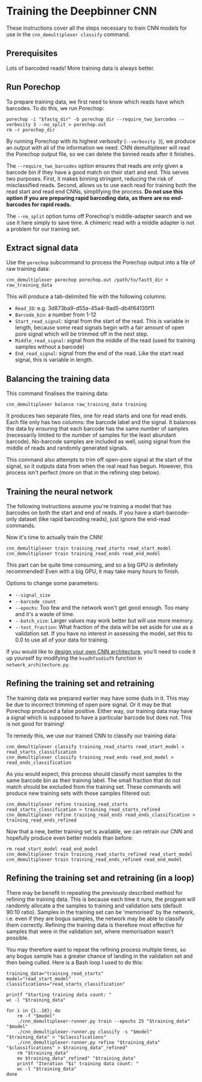 # Training the Deepbinner CNN

These instructions cover all the steps necessary to train CNN models for use in the `cnn_demultiplexer classify` command.


## Prerequisites

Lots of barcoded reads! More training data is always better.


## Run Porechop

To prepare training data, we first need to know which reads have which barcodes. To do this, we run Porechop:
```
porechop -i "$fastq_dir" -b porechop_dir --require_two_barcodes --verbosity 3 --no_split > porechop.out
rm -r porechop_dir
```

By running Porechop with its highest verbosity (`--verbosity 3`), we produce an output with all of the information we need. CNN demultiplexer will read the Porechop output file, so we can delete the binned reads after it finishes.

The `--require_two_barcodes` option ensures that reads are only given a barcode bin if they have a good match on their start and end. This serves two purposes. First, it makes binning stringent, reducing the risk of misclassified reads. Second, allows us to use each read for training both the read start and read end CNNs, simplifying the process. __Do not use this option if you are preparing rapid barcoding data, as there are no end-barcodes for rapid reads.__

The `--no_split` option turns off Porechop's middle-adapter search and we use it here simply to save time. A chimeric read with a middle adapter is not a problem for our training set.



## Extract signal data

Use the `porechop` subcommand to process the Porechop output into a file of raw training data:
```
cnn_demultiplexer porechop porechop.out /path/to/fast5_dir > raw_training_data
```

This will produce a tab-delimited file with the following columns:
* `Read_ID`: e.g. 3d873ba9-d55a-45a4-9ad5-db4f64135f11
* `Barcode_bin`: a number from 1-12
* `Start_read_signal`: signal from the start of the read. This is variable in length, because some read signals begin with a fair amount of open pore signal which will be trimmed off in the next step.
* `Middle_read_signal`: signal from the middle of the read (used for training samples without a barcode)
* `End_read_signal`: signal from the end of the read. Like the start read signal, this is variable in length.



## Balancing the training data

This command finalises the training data:
```
cnn_demultiplexer balance raw_training_data training
```

It produces two separate files, one for read starts and one for read ends. Each file only has two columns: the barcode label and the signal. It balances the data by ensuring that each barcode has the same number of samples (necessarily limited to the number of samples for the least abundant barcode). No-barcode samples are included as well, using signal from the middle of reads and randomly generated signals.

This command also attempts to trim off open-pore signal at the start of the signal, so it outputs data from when the real read has begun. However, this process isn't perfect (more on that in the refining step below).



## Training the neural network

The following instructions assume you're training a model that has barcodes on both the start and end of reads. If you have a start-barcode-only dataset (like rapid barcoding reads), just ignore the end-read commands.

Now it's time to actually train the CNN!

```
cnn_demultiplexer train training_read_starts read_start_model
cnn_demultiplexer train training_read_ends read_end_model
```

This part can be quite time consuming, and so a big GPU is definitely recommended! Even with a big GPU, it may take many hours to finish.

Options to change some parameters:

* `--signal_size`
* `--barcode_count`
* `--epochs`: Too few and the network won't get good enough. Too many and it's a waste of time.
* `--batch_size`: Larger values may work better but will use more memory.
* `--test_fraction`: What fraction of the data will be set aside for use as a validation set. If you have no interest in assessing the model, set this to 0.0 to use all of your data for training.

If you would like to [design your own CNN architecture](https://keras.io/getting-started/functional-api-guide/), you'll need to code it up yourself by modifying the `ksudhfsodiufh` function in `network_architecture.py`.



## Refining the training set and retraining

The training data we prepared earlier may have some duds in it. This may be due to incorrect trimming of open pore signal. Or it may be that Porechop produced a false positive. Either way, our training data may have a signal which is supposed to have a particular barcode but does not. This is not good for training!

To remedy this, we use our trained CNN to classify our training data:
```
cnn_demultiplexer classify training_read_starts read_start_model > read_starts_classification
cnn_demultiplexer classify training_read_ends read_end_model > read_ends_classification
```

As you would expect, this process should classify most samples to the same barcode bin as their training label. The small fraction that do not match should be excluded from the training set. These commands will produce new training sets with those samples filtered out:
```
cnn_demultiplexer refine training_read_starts read_starts_classification > training_read_starts_refined
cnn_demultiplexer refine training_read_ends read_ends_classification > training_read_ends_refined
```

Now that a new, better training set is available, we can retrain our CNN and hopefully produce even better models than before:
```
rm read_start_model read_end_model
cnn_demultiplexer train training_read_starts_refined read_start_model
cnn_demultiplexer train training_read_ends_refined read_end_model
```


## Refining the training set and retraining (in a loop)

There may be benefit in repeating the previously described method for refining the training data. This is because each time it runs, the program will randomly allocate a the samples to training and validation sets (default 90:10 ratio). Samples in the training set can be 'memorised' by the network, i.e. even if they are bogus samples, the network may be able to classify them correctly. Refining the training data is therefore most effective for samples that were in the validation set, where memorisation wasn't possible.

You may therefore want to repeat the refining process multiple times, so any bogus sample has a greater chance of landing in the validation set and then being culled. Here is a Bash loop I used to do this:
```
training_data="training_read_starts"
model="read_start_model"
classifications="read_starts_classification"

printf "Starting training data count: "
wc -l "$training_data"

for i in {1..10}; do
    rm -f "$model"
    ./cnn_demultiplexer-runner.py train --epochs 25 "$training_data" "$model"
    ./cnn_demultiplexer-runner.py classify -s "$model" "$training_data" > "$classifications"
    ./cnn_demultiplexer-runner.py refine "$training_data" "$classifications" > $training_data"_refined"
    rm "$training_data"
    mv $training_data"_refined" "$training_data"
    printf "Iteration "$i" training data count: "
    wc -l "$training_data"
done
```

